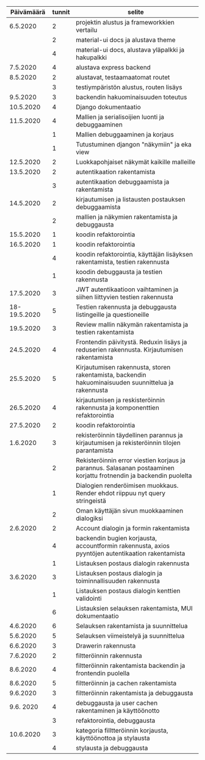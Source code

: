 | Päivämäärä | tunnit | selite |
| ---------- | ------ | ------ |
| 6.5.2020 | 2 | projektin alustus ja frameworkkien vertailu |
|| 2 | material-ui docs ja alustava theme |
|| 4 | material-ui docs, alustava yläpalkki ja hakupalkki |
| 7.5.2020 | 4 | alustava express backend |
| 8.5.2020 | 2 | alustavat, testaamaatomat routet |
|| 3 | testiympäristön alustus, routen lisäys |
| 9.5.2020 | 3 | backendin hakuominaisuuden toteutus |
| 10.5.2020 | 4 | Django dokumentaatio |
| 11.5.2020 | 4 | Mallien ja serialisoijien luonti ja debuggaaminen |
|| 1 | Mallien debuggaaminen ja korjaus |
|| 1 | Tutustuminen djangon "näkymiin" ja eka view |
| 12.5.2020 | 2 | Luokkapohjaiset näkymät kaikille malleille |
| 13.5.2020 | 2 | autentikaation rakentamista |
|| 3 | autentikaation debuggaamista ja rakentamista |
| 14.5.2020 | 2 | kirjautumisen ja listausten postauksen debuggaamista |
|| 2 | mallien ja näkymien rakentamista ja debuggausta |
| 15.5.2020 | 1 | koodin refaktorointia |
| 16.5.2020 | 1 | koodin refaktorointia |
|| 4 | koodin refaktorointia, käyttäjän lisäyksen rakentamista, testien rakennusta |
|| 1 | koodin debuggausta ja testien rakennusta |
| 17.5.2020 | 3 | JWT autentikaatioon vaihtaminen ja siihen liittyvien testien rakennusta |
| 18-19.5.2020 | 5 | Testien rakennusta ja debuggausta listingeille ja questioneille |
| 19.5.2020 | 3 | Review mallin näkymän rakentamista ja testien rakentamista |
| 24.5.2020 | 4 | Frontendin päivitystä. Reduxin lisäys ja reduserien rakennusta. Kirjautumisen rakentamista |
| 25.5.2020 | 5 | Kirjautumisen rakennusta, storen rakentamista, backendin hakuominaisuuden suunnittelua ja rakennusta |
| 26.5.2020 | 4 | kirjautumisen ja reskisteröinnin rakennusta ja komponenttien refaktorointia |
| 27.5.2020 | 2 | koodin refaktorointia |
| 1.6.2020 | 3 | rekisteröinnin täydellinen parannus ja kirjautumisen ja rekisteröinnin tilojen parantamista |
|| 2 | Rekisteröinnin error viestien korjaus ja parannus. Salasanan postaaminen korjattu frotnendin ja backendin puolelta |
|| 1 | Dialogien renderöimisen muokkaus. Render ehdot riippuu nyt query stringeistä |
|| 2 | Oman käyttäjän sivun muokkaaminen dialogiksi |
| 2.6.2020 | 2 | Account dialogin ja formin rakentamista |
|| 4 | backendin bugien korjausta, accountformin rakennusta, axios pyyntöjen autentikaation rakentamista |
|| 1 | Listauksen postaus dialogin rakennusta |
| 3.6.2020 | 3 | Listauksen postaus dialogin ja toiminnallisuuden rakennusta |
|| 1 | Listauksen postaus dialogin kenttien validointi |
|| 6 | Listauksien selauksen rakentamista, MUI dokumentaatio |
| 4.6.2020 | 6 | Selauksen rakentamista ja suunnittelua |
| 5.6.2020 | 5 | Selauksen viimeistelyä ja suunnittelua |
| 6.6.2020 | 3 | Drawerin rakennusta |
| 7.6.2020 | 2 | filtteröinnin rakennusta |
| 8.6.2020 | 4 | filtteröinnin rakentamista backendin ja frontendin puolella |
| 8.6.2020 | 5 | filtteröinnin ja cachen rakentamista |
| 9.6.2020 | 3 | filtteröinnin rakentamista ja debuggausta |
| 9.6. 2020 | 4 | debuggausta ja user cachen rakentaminen ja käyttöönotto |
|| 3 | refaktorointia, debuggausta |
| 10.6.2020 | 3 | kategoria filltteröinnin korjausta, käyttöönottoa ja stylausta |
|| 4 | stylausta ja debuggausta |